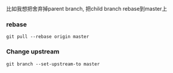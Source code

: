 比如我想把舍弃掉parent branch, 把child branch rebase到master上
### rebase
`git pull --rebase origin master`
### Change upstream
`git branch --set-upstream-to master`   
